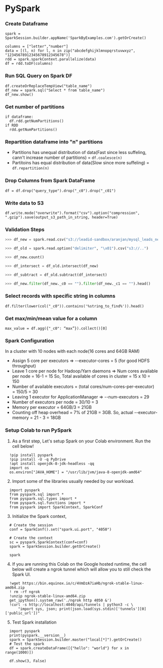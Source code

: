 # PySpark

### Create Dataframe
```
spark = SparkSession.builder.appName('SparkByExamples.com').getOrCreate()

columns = ["letter","number"]
data = [(l, n) for l, n in zip("abcdefghijklmnopqrstuvwxyz", "12345678912345678912345678")]
rdd = spark.sparkContext.parallelize(data)
df = rdd.toDF(columns)
```

### Run SQL Query on Spark DF
```
df.createOrReplaceTempView("table_name")
df_new = spark.sql("Select * from table_name")
df_new.show()
```

### Get number of partitions
```
if dataframe:
  df.rdd.getNumPartitions()
if RDD
  rdd.getNumPartitions()
```

### Repartition dataframe into "n" partitions
* Partitions has unequal distribution of data(Fast since less suffeling, cann't increase number of partitions) = `df.coalesce(n)`
* Partitoins has equal distribution of data(Slow since more suffeling) = `df.repartition(n)`

### Drop Columns from Spark DataFrame

`df = df.drop("query_type").drop("_c0").drop("_c01")`

### Write data to S3

`df.write.mode("overwrite").format("csv").option("compression", ".gzip").save(output_s3_path_in_string, header=True)`

### Validation Steps
```python
>>> df_new = spark.read.csv("s3://leadid-sandbox/aranjan/mysql_leads_new")

>>> df_old = spark.read.option("delimiter", "\x01").csv("s3://..")

>>> df_new.count()

>>> df_intersect = df_old.intersect(df_new)

>>> df_subtract = df_old.subtract(df_intersect)

>>> df_new.filter(df_new._c0 == "").filter(df_new._c1 == "").head()
```

### Select records with specific string in columns

`df.filter(lower(col("_c0")).contains('%string_to_find%')).head()`

### Get max/min/mean value for a column

`max_value = df.agg({"_c0": “max”}).collect()[0]`

### Spark Configuration
In a cluster with 10 nodes with each node(16 cores and 64GB RAM)
* Assign 5 core per executors => --executor-cores = 5 (for good HDFS throughput)
* Leave 1 core per node for Hadoop/Yarn daemons => Num cores available per node = 16-1 = 15
  So, Total available of cores in cluster = 15 x 10 = 150
* Number of available executors = (total cores/num-cores-per-executor) = 150/5 = 30
* Leaving 1 executor for ApplicationManager => --num-executors = 29
* Number of executors per node = 30/10 = 3
* Memory per executor = 64GB/3 = 21GB
* Counting off heap overhead = 7% of 21GB = 3GB. So, actual --executor-memory = 21 - 3 = 18GB

### Setup Colab to run PySpark
1. As a first step, Let's setup Spark on your Colab environment. Run the cell below!
```[Python]
  !pip install pyspark
  !pip install -U -q PyDrive
  !apt install openjdk-8-jdk-headless -qq
  import os
  os.environ["JAVA_HOME"] = "/usr/lib/jvm/java-8-openjdk-amd64"
```
2. Import some of the libraries usually needed by our workload.
```[Python]
  import pyspark
  from pyspark.sql import *
  from pyspark.sql.types import *
  from pyspark.sql.functions import *
  from pyspark import SparkContext, SparkConf
```
3. Initialize the Spark context, 
```[Python]
  # Create the session
  conf = SparkConf().set("spark.ui.port", "4050")

  # Create the context
  sc = pyspark.SparkContext(conf=conf)
  spark = SparkSession.builder.getOrCreate()

  spark
```
4. If you are running this Colab on the Google hosted runtime, the cell below will create a ngrok tunnel which will allow you to still check the Spark UI.
```[Python]
  !wget https://bin.equinox.io/c/4VmDzA7iaHb/ngrok-stable-linux-amd64.zip
  ! rm -rf ngrok
  !unzip ngrok-stable-linux-amd64.zip
  get_ipython().system_raw('./ngrok http 4050 &')
  !curl -s http://localhost:4040/api/tunnels | python3 -c \
      "import sys, json; print(json.load(sys.stdin)['tunnels'][0]['public_url'])"
```
5. Test Spark installation
```[Python]
  import pyspark
  print(pyspark.__version__)
  spark = SparkSession.builder.master("local[*]").getOrCreate()
  # Test the spark 
  df = spark.createDataFrame([{"hello": "world"} for x in range(1000)])

  df.show(3, False)
```
